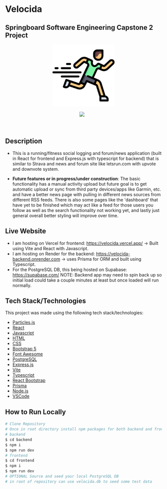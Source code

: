 # Velocida
## Springboard Software Engineering Capstone 2 Project

<div align='center'>
    <img align='center' src="frontend/public/runner.png" alt="runner" width="200" style="border-radius: 6px;" />
    <br><br>
</div>

<div align="center">
   <a href="https://www.linkedin.com/in/nicholasguarino/">
      <img src="https://img.shields.io/badge/-Nicholas Guarino-0A66C2?style=flat&logo=Linkedin&logoColor=white" style="margin-right:10px;"/>
   </a>
</div>
<br><br>

## **Description**
- This is a running/fitness social logging and forum/news application (built in React for frontend and Express.js with typescript for backend) that is similar to Strava and news and forum site like letsrun.com with upvote and downvote system. 

- **Future features or in progress/under construction**:
The basic functionality has a manual activity upload but future goal is to get automatic upload or sync from third party devices/apps like Garmin, etc. and have a better news page with pulling in different news sources from different RSS feeds. There is also some pages like the 'dashboard' that have yet to be finished which may act like a feed for those users you follow as well as the search functionality not working yet, and lastly just general overall better styling will improve over time.

## **Live Website**
- I am hosting on Vercel for frontend: https://velocida.vercel.app/ -> Built using Vite and React with Javascript.
- I am hosting on Render for the backend: https://velocida-backend.onrender.com -> uses Prisma for ORM and built using Typescript.
- For the PostgreSQL DB, this being hosted on Supabase: https://supabase.com/
NOTE: Backend app may need to spin back up so initial load could take a couple minutes at least but once loaded will run normally.

## **Tech Stack/Technologies**

This project was made using the following tech stack/technologies:
- [Particles.js](https://vincentgarreau.com/particles.js/)
- [React](https://react.dev/)
- [Javascript](https://www.javascript.com/)
- [HTML](https://developer.mozilla.org/en-US/docs/Web/HTML)
- [CSS](https://developer.mozilla.org/en-US/docs/Web/CSS)
- [Bootstrap 5](https://getbootstrap.com/docs/5.1/getting-started/introduction/)
- [Font Awesome](https://fontawesome.com/)
- [PostgreSQL](https://www.postgresql.org)
- [Express.js](https://expressjs.com/)
- [Vite](https://vitejs.dev/)
- [Typescript](https://www.typescriptlang.org/)
- [React Bootstrap](https://react-bootstrap.netlify.app/)
- [Prisma](https://www.prisma.io/)
- [Node.js](https://nodejs.org/en)
- [VSCode](https://code.visualstudio.com/docs)

##  **How to Run Locally**

```bash
# Clone Repository
# Once in root directory install npm packages for both backend and frontend directories
# backend
$ cd backend
$ npm i
$ npm run dev
# frontend
$ cd frontend
$ npm i
$ npm run dev
# OPTIONAL Source and seed your local PostgreSQL DB
# in root of repository can use velocida.db to seed some test data
```